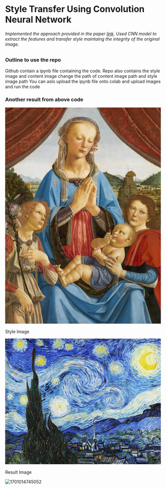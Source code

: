# Style Transfer Using Convolution Neural Network

###### Implemented the approach provided in the paper [link](https://www.cv-foundation.org/openaccess/content_cvpr_2016/papers/Gatys_Image_Style_Transfer_CVPR_2016_paper.pdf). Used CNN model to extract the features and transfer style maintaing the integrity of the original image.


### Outline to use the repo

Github contain a ipynb file containing the code.
Repo also contains the style image and content image change the path of content image path and style image path
You can aslo upload the ipynb file onto colab and upload images and run the code


### Another result from above code

![1701014713192](https://github.com/AbuKashan/daashtoon_gen_ai/blob/main/leonard.jpg)

Style Image

![1701014733163](https://github.com/AbuKashan/daashtoon_gen_ai/blob/main/starry_night.jpg)


Result Image

![1701014745052](https://github.com/AbuKashan/daashtoon_gen_ai/blob/main/result.jpg)
